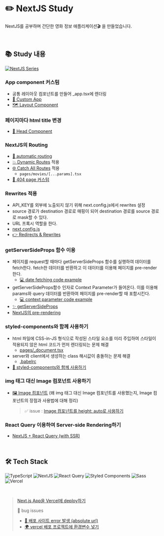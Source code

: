 # ✏️ NextJS Study

NextJS를 공부하며 간단한 영화 정보 애플리케이션🎬 을 만들었습니다.

<br/>

## 📚 Study 내용

<a href="https://velog.io/@eunnbi/series/NextJS"><img alt="NextJS Series" src ="https://img.shields.io/badge/NextJS Series-20C997.svg?&style=flat-square&logo=Velog&logoColor=white"/></a>

### App component 커스텀

- 공통 레이아웃 컴포넌트를 만들어 \_app.tsx에 렌더링
- [💅 Custom App](https://velog.io/@eunnbi/NextJS-Custom-App)
- [🗺️ Layout Component](https://velog.io/@eunnbi/NextJS-Layout-Head#%EF%B8%8F-layout)

### 페이지마다 html title 변경

- [🧠 Head Component](https://velog.io/@eunnbi/NextJS-Layout-Head#%F0%9F%A7%A0-head)

### NextJS의 Routing

- [🚗 automatic routing](https://velog.io/@eunnbi/NextJS-Routing#-pages-%ED%8F%B4%EB%8D%94)
- [💥 Dynamic Routes](https://velog.io/@eunnbi/NextJS-Routing#-dynamic-routes) 적용
- [🌐 Catch All Routes](https://velog.io/@eunnbi/NextJS-Routing#-catch-all-routes) 적용
  - `pages/movies/[...params].tsx`
- [🚧 404 page 커스텀](https://velog.io/@eunnbi/NextJS-Routing#-404-page)

### Rewrites 적용

- API_KEY를 외부에 노출되지 않기 위해 next.config.js에서 rewrites 설정
- source 경로가 destination 경로로 매핑이 되어 destination 경로를 source 경로로 mask할 수 있다.
- URL 프록시 역할을 한다.
- [next.config.js](https://github.com/eunnbi/nextjs-practice/blob/main/next.config.js#L6)
- [👉 Redirects & Rewrites](https://velog.io/@eunnbi/NextJS-Redirects-Rewrites)

### getServerSideProps 함수 이용

- 페이지를 request할 때마다 getServerSideProps 함수를 실행하여 데이터를 fetch한다. fetch한 데이터를 반환하고 이 데이터를 이용해 페이지를 pre-render한다.
  - [💻 date fetching code example](https://github.com/eunnbi/nextjs-practice/blob/main/pages/index.tsx#L15)
- getServerSideProps함수 인자로 Context Parameter가 들어온다. 이를 이용해 params와 query 데이터를 반환하여 페이지를 pre-render할 때 포함시킨다.
  - [💻 context parameter code example](https://github.com/eunnbi/nextjs-practice/blob/main/pages/movies/%5B...params%5D.tsx#L34)
- [✨ getServerSideProps](https://velog.io/@eunnbi/NextJS-getServerSideProps)
- [NextJS의 pre-rendering](https://velog.io/@eunnbi/NextJS-Pre-rendering)

### styled-components와 함께 사용하기

- html 파일에 CSS-in-JS 형식으로 작성된 스타일 요소를 미리 주입하여 스타일이 적용되지 않은 html 코드가 먼저 렌더링되는 문제 해결
  - [pages/\_document.tsx](https://github.com/eunnbi/nextjs-practice/blob/main/pages/_document.tsx#L1)
- server와 client에서 생성하는 class 해시값이 충돌하는 문제 해결
  - [.babelrc](https://github.com/eunnbi/nextjs-practice/blob/main/.babelrc#L1)
- [💅 styled-components와 함께 사용하기](https://velog.io/@eunnbi/NextJS-styled-components%EC%99%80-%ED%95%A8%EA%BB%98-%EC%82%AC%EC%9A%A9%ED%95%98%EA%B8%B0)

### img 태그 대신 Image 컴포넌트 사용하기

- [🖼️ Image 컴포넌트](https://velog.io/@eunnbi/NextJS-Image-%EC%BB%B4%ED%8F%AC%EB%84%8C%ED%8A%B8) (왜 img 태그 대신 Image 컴포넌트를 사용했는지, Image 컴포넌트의 장점과 사용법에 대해 정리)
  > ✅ issue : [Image 컴포넌트를 height: auto로 사용하기](https://velog.io/@eunnbi/NextJS-Image-%EC%BB%B4%ED%8F%AC%EB%84%8C%ED%8A%B8#%EF%B8%8F-image-%EC%BB%B4%ED%8F%AC%EB%84%8C%ED%8A%B8-height-auto%EB%A1%9C-%EC%82%AC%EC%9A%A9%ED%95%98%EA%B8%B0)

### React Query 이용하여 Server-side Rendering하기

- [NextJS + React Query (with SSR)](https://velog.io/@eunnbi/NextJS-React-Query-with-SSR)

  <br/>

## 🛠️ Tech Stack

<img alt="TypeScript" src ="https://img.shields.io/badge/TypeScript-3178C6.svg?&style=flat-square&logo=TypeScript&logoColor=white"/> <img alt="NextJS" src ="https://img.shields.io/badge/NextJS-000000.svg?&style=flat-square&logo=Next.js&logoColor=white"/>
<img alt="React Query" src ="https://img.shields.io/badge/React Query-FF4154.svg?&style=flat-square&logo=React Query&logoColor=white"/>
<img alt="Styled Components" src ="https://img.shields.io/badge/Styled Components-DB7093.svg?&style=flat-square&logo=styled-components&logoColor=white"/>
<img alt="Sass" src ="https://img.shields.io/badge/Sass-CC6699.svg?&style=flat-square&logo=Sass&logoColor=white"/>
<img alt="Vercel" src ="https://img.shields.io/badge/Vercel-000000.svg?&style=flat-square&logo=Vercel&logoColor=white"/>

<br/>

> [Next.js App을 Vercel에 deploy하기](https://nextjs.org/learn/basics/deploying-nextjs-app/setup)<br/>
>
> 🐛 bug issues
>
> - [🚧 배포 사이트 error 발생 (absolute url)](https://github.com/eunnbi/nextjs-practice/issues/1)
> - [🌍 vercel 배포 프로젝트에 환경변수 넣기](https://github.com/eunnbi/nextjs-practice/issues/2)
